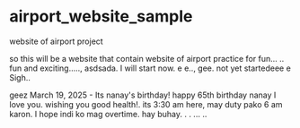 # airport_website_sample
website of airport project

so this will be a website that contain website of airport practice for fun...
..
fun and exciting.....,
asdsada.
I will start now. e e..,
gee.
not yet startedeee
e
Sigh..

geez
March 19, 2025 - Its nanay's birthday! happy 65th birthday nanay I love you. wishing you good health!. its 3:30 am here, may duty pako 6 am karon. I hope indi ko mag overtime. hay buhay. . .
...
..
